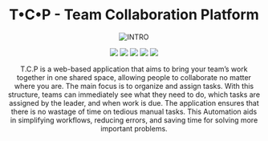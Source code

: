 <div align="center">
 
<h1 align="center">T•C•P - Team Collaboration Platform</h1>
  
![INTRO](./images/tcpLogo.png)
  
[![](https://img.shields.io/badge/Made_with-Nodejs-red?style=for-the-badge&logo=node.js)](https://nodejs.org/en/)
[![](https://img.shields.io/badge/IDE-Visual_Studio_Code-purple?style=for-the-badge&logo=visual-studio-code)](https://code.visualstudio.com/  "Visual Studio Code")
[![](https://img.shields.io/badge/Database-MongoDB-green?style=for-the-badge&logo=mongodb)](mongodb.com "MongoDB")
[![](https://img.shields.io/badge/Hosted_On-AWS-%23FF9900.svg?style=for-the-badge&logo=amazon-aws&logoColor=white)](#)
[![](https://img.shields.io/badge/Authentication_Service-firebase-%23039BE5.svg?style=for-the-badge&logo=firebase)](#)
</div>


<p align="center">
T.C.P is a web-based application that aims to bring your team’s work together in one shared space, allowing people to collaborate no matter where you are. The main focus is to organize and assign tasks. With this structure, teams can immediately see what they need to do, which tasks are assigned by the leader, and when work is due. The application ensures that there is no wastage of time on tedious manual tasks. This Automation aids in simplifying workflows, reducing errors, and saving time for solving more important problems.
</p>
